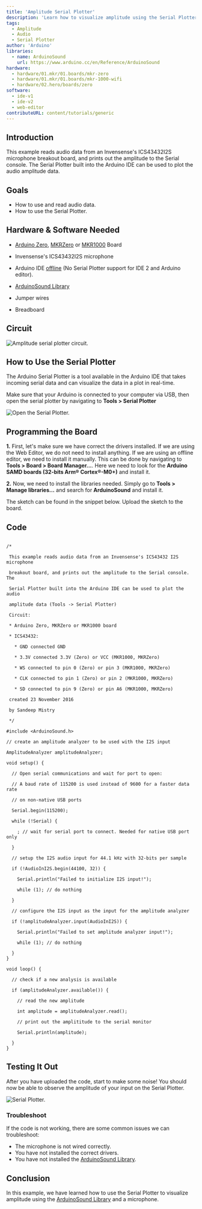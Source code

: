 ```yaml
---
title: 'Amplitude Serial Plotter'
description: 'Learn how to visualize amplitude using the Serial Plotter.'
tags: 
  - Amplitude
  - Audio 
  - Serial Plotter
author: 'Arduino'
libraries:
  - name: ArduinoSound
    url: https://www.arduino.cc/en/Reference/ArduinoSound
hardware:
  - hardware/01.mkr/01.boards/mkr-zero
  - hardware/01.mkr/01.boards/mkr-1000-wifi
  - hardware/02.hero/boards/zero
software:
  - ide-v1
  - ide-v2
  - web-editor
contributeURL: content/tutorials/generic
---
```


## Introduction
This example reads audio data from an Invensense's ICS43432I2S microphone breakout board, and prints out the amplitude to the Serial console. The Serial Plotter built into the Arduino IDE can be used to plot the audio amplitude data.

## Goals

- How to use and read audio data.
- How to use the Serial Plotter.

## Hardware & Software Needed

- [Arduino Zero](https://store.arduino.cc/arduino-zero), [MKRZero](https://store.arduino.cc/arduino-mkr-zero-i2s-bus-sd-for-sound-music-digital-audio-data?queryID=undefined)  or [MKR1000](/hardware/mkr-1000-wifi) Board

- Invensense's ICS43432I2S microphone
- Arduino IDE [offline](https://www.arduino.cc/en/main/software) (No Serial Plotter support for IDE 2 and Arduino editor).
- [ArduinoSound Library](https://www.arduino.cc/en/Reference/ArduinoSound)
- Jumper wires
- Breadboard


## Circuit

![Amplitude serial plotter circuit.](assets/I2SMIC.png)


## How to Use the Serial Plotter
The Arduino Serial Plotter is a tool available in the Arduino IDE that takes incoming serial data and can visualize the data in a plot in real-time.

Make sure that your Arduino is connected to your computer via USB, then open the serial plotter by navigating to **Tools > Serial Plotter**


![Open the Serial Plotter.](assets/how.png)



## Programming the Board



**1.** First, let's make sure we have correct the drivers installed. If we are using the Web Editor, we do not need to install anything. If we are using an offline editor, we need to install it manually. This can be done by navigating to **Tools > Board > Board Manager...**. Here we need to look for the **Arduino SAMD boards (32-bits Arm® Cortex®-M0+)** and install it. 

**2.** Now, we need to install the libraries needed. Simply go to **Tools > Manage libraries...** and search for **ArduinoSound** and install it.


The sketch can be found in the snippet below. Upload the sketch to the board.



## Code

```arduino

/*

 This example reads audio data from an Invensense's ICS43432 I2S microphone

 breakout board, and prints out the amplitude to the Serial console. The

 Serial Plotter built into the Arduino IDE can be used to plot the audio

 amplitude data (Tools -> Serial Plotter)

 Circuit:

 * Arduino Zero, MKRZero or MKR1000 board

 * ICS43432:

   * GND connected GND

   * 3.3V connected 3.3V (Zero) or VCC (MKR1000, MKRZero)

   * WS connected to pin 0 (Zero) or pin 3 (MKR1000, MKRZero)

   * CLK connected to pin 1 (Zero) or pin 2 (MKR1000, MKRZero)

   * SD connected to pin 9 (Zero) or pin A6 (MKR1000, MKRZero)

 created 23 November 2016

 by Sandeep Mistry

 */

#include <ArduinoSound.h>

// create an amplitude analyzer to be used with the I2S input

AmplitudeAnalyzer amplitudeAnalyzer;

void setup() {

  // Open serial communications and wait for port to open:

  // A baud rate of 115200 is used instead of 9600 for a faster data rate

  // on non-native USB ports

  Serial.begin(115200);

  while (!Serial) {

    ; // wait for serial port to connect. Needed for native USB port only

  }

  // setup the I2S audio input for 44.1 kHz with 32-bits per sample

  if (!AudioInI2S.begin(44100, 32)) {

    Serial.println("Failed to initialize I2S input!");

    while (1); // do nothing

  }

  // configure the I2S input as the input for the amplitude analyzer

  if (!amplitudeAnalyzer.input(AudioInI2S)) {

    Serial.println("Failed to set amplitude analyzer input!");

    while (1); // do nothing

  }
}

void loop() {

  // check if a new analysis is available

  if (amplitudeAnalyzer.available()) {

    // read the new amplitude

    int amplitude = amplitudeAnalyzer.read();

    // print out the amplititude to the serial monitor

    Serial.println(amplitude);

  }
}
```
## Testing It Out

After you have uploaded the code, start to make some noise! You should now be able to observe the amplitude of your input on the Serial Plotter.

![Serial Plotter.](assets/PLOTTER.png)

### Troubleshoot

If the code is not working, there are some common issues we can troubleshoot:

- The microphone is not wired correctly.
- You have not installed the correct drivers.
- You have not installed the [ArduinoSound Library](https://www.arduino.cc/en/Reference/ArduinoSound).

## Conclusion

In this example, we have learned how to use the Serial Plotter to visualize amplitude using the [ArduinoSound Library](https://www.arduino.cc/en/Reference/ArduinoSound) and a microphone. 